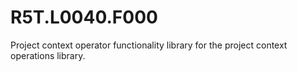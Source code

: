# R5T.L0040.F000
Project context operator functionality library for the project context operations library.